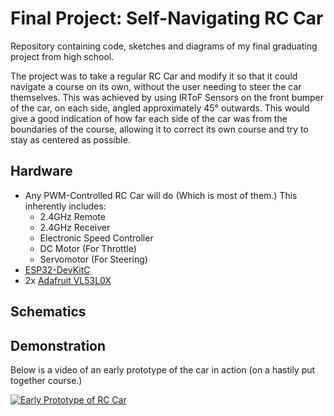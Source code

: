 # Final Project: Self-Navigating RC Car
Repository containing code, sketches and diagrams of my final graduating project from high school.

The project was to take a regular RC Car and modify it so that it could navigate a course on its own, without the user needing to steer the car themselves.
This was achieved by using IRToF Sensors on the front bumper of the car, on each side, angled approximately 45° outwards. This would give a good indication
of how far each side of the car was from the boundaries of the course, allowing it to correct its own course and try to stay as centered as possible.

## Hardware
* Any PWM-Controlled RC Car will do (Which is most of them.) This inherently includes:
    * 2.4GHz Remote
    * 2.4GHz Receiver
    * Electronic Speed Controller
    * DC Motor (For Throttle)
    * Servomotor (For Steering)
* [ESP32-DevKitC](https://www.espressif.com/en/products/devkits/esp32-devkitc/overview)
* 2x [Adafruit VL53L0X](https://www.adafruit.com/product/3317)

## Schematics


## Demonstration
Below is a video of an early prototype of the car in action (on a hastily put together course.)

[![Early Prototype of RC Car](https://img.youtube.com/vi/tfrhoDUVheA/mqdefault.jpg)](https://www.youtube.com/shorts/tfrhoDUVheA)
